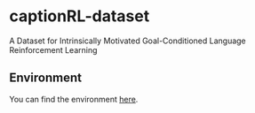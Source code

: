 # captionRL-dataset
A Dataset for Intrinsically Motivated Goal-Conditioned Language Reinforcement Learning






## Environment
You can find the environment [here](https://github.com/tlan95/captionRL-env).

